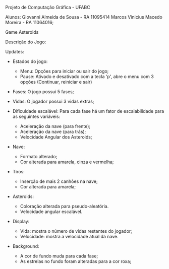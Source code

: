 Projeto de Computação Gráfica - UFABC

Alunos:
Giovanni Almeida de Sousa - RA 11095414
Marcos Vinicius Macedo Moreira - RA 11064016;

Game Asteroids

Descrição do Jogo:


Updates:

- Estados do jogo:
	- Menu: Opções para iniciar ou sair do jogo;
	- Pause: Ativado e desativado com a tecla 'p', abre o menu com 3 opções (Continuar, reiniciar e sair)
- Fases: O jogo possui 5 fases;
- Vidas: O jogador possui 3 vidas extras; 
- Dificuldade escalável: Para cada fase há um fator de escalabilidade para as seguintes variáveis:
	- Aceleração da nave (para frente);
	- Aceleração da nave (para trás);
	- Velocidade Angular dos Asteroids;
- Nave: 
	- Formato alterado;
	- Cor alterada para amarela, cinza e vermelha;
- Tiros: 
	- Inserção de mais 2 canhões na nave;
	- Cor alterada para amarela;

- Asteroids: 
	- Coloração alterada para pseudo-aleatória.
	- Velocidade angular escalável.

- Display:	
	- Vida: mostra o número de vidas restantes do jogador;
	- Velocidade: mostra a velocidade atual da nave.

- Background: 
	- A cor de fundo muda para cada fase;
	- As estrelas no fundo foram alteradas para a cor roxa;
